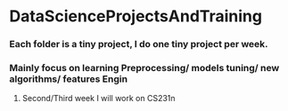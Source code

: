 # DataScienceProjectsAndTraining


### Each folder is a tiny project, I do one tiny project per week.
### Mainly focus on learning Preprocessing/ models tuning/ new algorithms/ features Engin


1. Second/Third week I will work on CS231n

